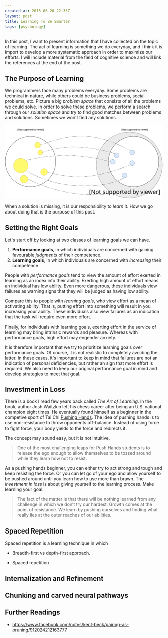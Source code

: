 ```yaml
---
created_at: 2015-06-20 22:35Z
layout: post
title: Learning To Be Smarter
tags: [psychology]
---
```


In this post, I want to present information that I have collected on the topic of learning. The act of learning
is something we do everyday, and I think it is import to develop a more systematic approach in order to
maximize our efforts. I will include material from the field of cognitive science and will link the references at the end of the post.


## The Purpose of Learning

We programmers face many problems everyday. Some problems are technical in nature, while others could
be business problems, social problems, etc. Picture a big *problem space* that consists of all the problems
we could solve. In order to solve these problems, we perform a search through our *solution space* and try
to find good matches between problems and solutions. Sometimes we won't find any solutions.


![](/images/problem-vs-solution-space.svg)

When a solution is missing, it is our responsibility to *learn* it. How we go about doing that is the purpose
of this post.


## Setting the Right Goals

Let's start off by looking at two classes of learning goals we can have.

1. **Performance goals**, in which individuals are concerned with gaining favourable *judgments* of
   their competence.
2. **Learning goals**, in which individuals are concerned with *increasing* their competence.

People with *performance goals* tend to view the amount of effort exerted in learning as an index into
their ability. Exerting high amount of effort means an individual has low ability. Even more
dangerous, these individuals view failures as warning signs that they will be judged as having low
ability.

Compare this to people with *learning goals*, who view effort as a mean of activating ability. That is,
putting effort into something will result in you increasing your ability. These individuals also view
failures as an indication that the task will require even more effort.

Finally, for individuals with learning goals, exerting effort in the service of learning may bring intrinsic rewards
and pleasure. Whereas with performance goals, high effort may engender anxiety.

It is therefore important that we try to prioritize learning goals over performance goals. Of course, it is not
realistic to completely avoiding the latter. In these cases, it's important to keep in mind that failures are not an
indication of personal deficiencies, but rather an sign that more effort is required. We also need to keep our original 
performance goal in mind and develop strategies to meet that goal.


## Investment in Loss

There is a book I read few years back called *The Art of Learning*. In the book, author Josh Waitzkin left his
chess career after being an U.S. national champion eight times. He eventually found himself as a beginner in the competive
sport of Tai Chi [Pushing Hands](https://en.wikipedia.org/wiki/Pushing_hands). The idea of pushing hands is to use
non-resistance to throw opponents off-balance. Instead of using force to fight force, your body yields to the force
and redirects it.

The concept may sound easy, but it is not intuitive.

> One of the most challenging leaps for Push Hands students is to release the ego enough to allow themselves to
be tossed around while they learn how not to resist.

As a pushing hands beginner, you can either try to act strong and tough and keep resisting the force. Or you can
let go of your ego and allow yourself to be pushed around until you learn how to use more than brawn. The *investment
in loss* is about giving yourself to the learning process. Make learning your goal.

> The fact of the matter is that there will be nothing learned from any challenge in which we don’t try our hardest.
Growth comes at the point of resistance. We learn by pushing ourselves and finding what really lies at the outer reaches
of our abilities.


## Spaced Repetition

Spaced repetition is a learning technique in which 

- Breadth-first vs depth-first approach.

- Spaced repetition

## Internalization and Refinement

## Chunking and carved neural pathways


## Further Readings

- https://www.facebook.com/notes/kent-beck/pairing-as-pruning/912024212163777
